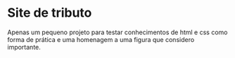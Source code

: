 # Site de tributo
Apenas um pequeno projeto para testar conhecimentos de html e css como forma de prática e uma homenagem a uma figura que considero importante.
